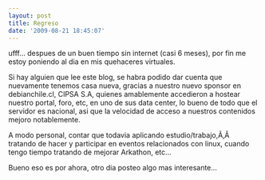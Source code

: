 ```yaml
---
layout: post
title: Regreso
date: '2009-08-21 18:45:07'
---
```



ufff… despues de un buen tiempo sin internet (casi 6 meses), por fin me estoy poniendo al dia en mis quehaceres virtuales.

Si hay alguien que lee este blog, se habra podido dar cuenta que nuevamente tenemos casa nueva, gracias a nuestro nuevo sponsor en debianchile.cl, CIPSA S.A, quienes amablemente accedieron a hostear nuestro portal, foro, etc, en uno de sus data center, lo bueno de todo que el servidor es nacional, asi que la velocidad de acceso a nuestros contenidos mejoro notablemente.

A modo personal, contar que todavia aplicando estudio/trabajo,Ã‚Â  tratando de hacer y participar en eventos relacionados con linux, cuando tengo tiempo tratando de mejorar Arkathon, etc…

Bueno eso es por ahora, otro dia posteo algo mas interesante…


